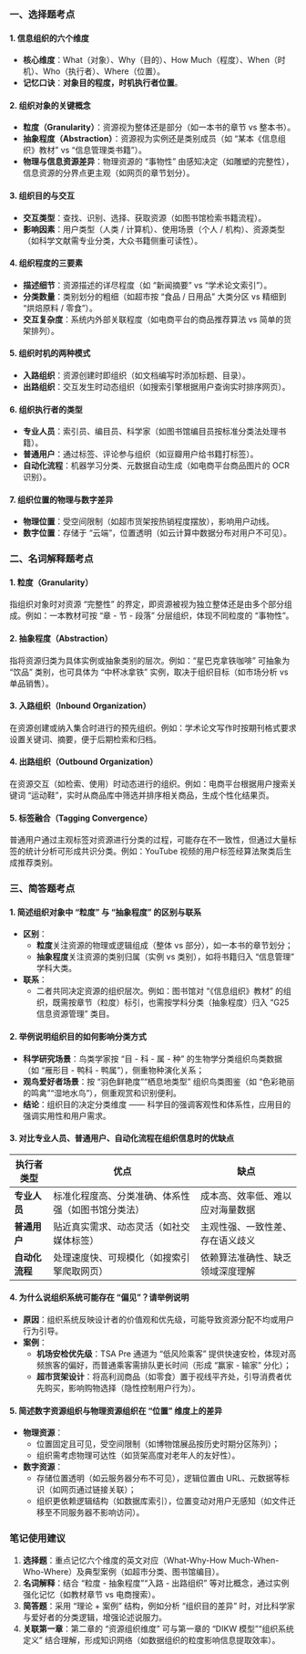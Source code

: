 ### **一、选择题考点**

#### **1. 信息组织的六个维度**

- **核心维度**：What（对象）、Why（目的）、How Much（程度）、When（时机）、Who（执行者）、Where（位置）。
- **记忆口诀**：**对象目的程度，时机执行者位置**。

#### **2. 组织对象的关键概念**

- **粒度（Granularity）**：资源视为整体还是部分（如一本书的章节 vs 整本书）。
- **抽象程度（Abstraction）**：资源视为实例还是类别成员（如 “某本《信息组织》教材” vs “信息管理类书籍”）。
- **物理与信息资源差异**：物理资源的 “事物性” 由感知决定（如雕塑的完整性），信息资源的分界点更主观（如网页的章节划分）。

#### **3. 组织目的与交互**

- **交互类型**：查找、识别、选择、获取资源（如图书馆检索书籍流程）。
- **影响因素**：用户类型（人类 / 计算机）、使用场景（个人 / 机构）、资源类型（如科学文献需专业分类，大众书籍侧重可读性）。

#### **4. 组织程度的三要素**

- **描述细节**：资源描述的详尽程度（如 “新闻摘要” vs “学术论文索引”）。
- **分类数量**：类别划分的粗细（如超市按 “食品 / 日用品” 大类分区 vs 精细到 “烘焙原料 / 零食”）。
- **交互复杂度**：系统内外部关联程度（如电商平台的商品推荐算法 vs 简单的货架排列）。

#### **5. 组织时机的两种模式**

- **入路组织**：资源创建时即组织（如文档编写时添加标题、目录）。
- **出路组织**：交互发生时动态组织（如搜索引擎根据用户查询实时排序网页）。

#### **6. 组织执行者的类型**

- **专业人员**：索引员、编目员、科学家（如图书馆编目员按标准分类法处理书籍）。
- **普通用户**：通过标签、评论参与组织（如豆瓣用户给书籍打标签）。
- **自动化流程**：机器学习分类、元数据自动生成（如电商平台商品图片的 OCR 识别）。

#### **7. 组织位置的物理与数字差异**

- **物理位置**：受空间限制（如超市货架按热销程度摆放），影响用户动线。
- **数字位置**：存储于 “云端”，位置透明（如云计算中数据分布对用户不可见）。

### **二、名词解释题考点**

#### **1. 粒度（Granularity）**

指组织对象时对资源 “完整性” 的界定，即资源被视为独立整体还是由多个部分组成。例如：一本教材可按 “章 - 节 - 段落” 分层组织，体现不同粒度的 “事物性”。

#### **2. 抽象程度（Abstraction）**

指将资源归类为具体实例或抽象类别的层次。例如：“星巴克拿铁咖啡” 可抽象为 “饮品” 类别，也可具体为 “中杯冰拿铁” 实例，取决于组织目标（如市场分析 vs 单品销售）。

#### **3. 入路组织（Inbound Organization）**

在资源创建或纳入集合时进行的预先组织。例如：学术论文写作时按期刊格式要求设置关键词、摘要，便于后期检索和归档。

#### **4. 出路组织（Outbound Organization）**

在资源交互（如检索、使用）时动态进行的组织。例如：电商平台根据用户搜索关键词 “运动鞋”，实时从商品库中筛选并排序相关商品，生成个性化结果页。

#### **5. 标签融合（Tagging Convergence）**

普通用户通过主观标签对资源进行分类的过程，可能存在不一致性，但通过大量标签的统计分析可形成共识分类。例如：YouTube 视频的用户标签经算法聚类后生成推荐类别。

### **三、简答题考点**

#### **1. 简述组织对象中 “粒度” 与 “抽象程度” 的区别与联系**

- **区别**：
    - **粒度**关注资源的物理或逻辑组成（整体 vs 部分），如一本书的章节划分；
    - **抽象程度**关注资源的类别归属（实例 vs 类别），如将书籍归入 “信息管理” 学科大类。
- **联系**：
    - 二者共同决定资源的组织层次。例如：图书馆对 “《信息组织》教材” 的组织，既需按章节（粒度）标引，也需按学科分类（抽象程度）归入 “G25 信息资源管理” 类目。

#### **2. 举例说明组织目的如何影响分类方式**

- **科学研究场景**：鸟类学家按 “目 - 科 - 属 - 种” 的生物学分类组织鸟类数据（如 “雁形目 - 鸭科 - 鸭属”），侧重物种演化关系；
- **观鸟爱好者场景**：按 “羽色鲜艳度”“栖息地类型” 组织鸟类图鉴（如 “色彩艳丽的鸣禽”“湿地水鸟”），侧重观赏和识别便利。
- **结论**：组织目的决定分类维度 —— 科学目的强调客观性和体系性，应用目的强调实用性和用户需求。

#### **3. 对比专业人员、普通用户、自动化流程在组织信息时的优缺点**

| **执行者类型** | **优点**                    | **缺点**           |
| --------- | ------------------------- | ---------------- |
| **专业人员**  | 标准化程度高、分类准确、体系性强（如图书馆分类法） | 成本高、效率低、难以应对海量数据 |
| **普通用户**  | 贴近真实需求、动态灵活（如社交媒体标签）      | 主观性强、一致性差、存在语义歧义 |
| **自动化流程** | 处理速度快、可规模化（如搜索引擎爬取网页）     | 依赖算法准确性、缺乏领域深度理解 |

#### **4. 为什么说组织系统可能存在 “偏见”？请举例说明**

- **原因**：组织系统反映设计者的价值观和优先级，可能导致资源分配不均或用户行为引导。
- **案例**：
    - **机场安检优先级**：TSA Pre 通道为 “低风险乘客” 提供快速安检，体现对高频旅客的偏好，而普通乘客需排队更长时间（形成 “赢家 - 输家” 分化）；
    - **超市货架设计**：将高利润商品（如零食）置于视线平齐处，引导消费者优先购买，影响购物选择（隐性控制用户行为）。

#### **5. 简述数字资源组织与物理资源组织在 “位置” 维度上的差异**

- **物理资源**：
    - 位置固定且可见，受空间限制（如博物馆展品按历史时期分区陈列）；
    - 组织需考虑物理可达性（如货架高度对老年人的友好性）。
- **数字资源**：
    - 存储位置透明（如云服务器分布不可见），逻辑位置由 URL、元数据等标识（如网页通过链接关联）；
    - 组织更依赖逻辑结构（如数据库索引），位置变动对用户无感知（如文件迁移至不同服务器不影响访问）。

### **笔记使用建议**

1. **选择题**：重点记忆六个维度的英文对应（What-Why-How Much-When-Who-Where）及典型案例（如超市分类、图书馆编目）。
2. **名词解释**：结合 “粒度 - 抽象程度”“入路 - 出路组织” 等对比概念，通过实例强化记忆（如教材章节 vs 电商搜索）。
3. **简答题**：采用 “理论 + 案例” 结构，例如分析 “组织目的差异” 时，对比科学家与爱好者的分类逻辑，增强论述说服力。
4. **关联第一章**：第二章的 “资源组织维度” 可与第一章的 “DIKW 模型”“组织系统定义” 结合理解，形成知识网络（如数据组织的粒度影响信息提取效率）。